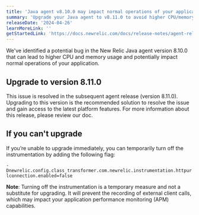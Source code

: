 ```yaml
---
title: 'Java agent v8.10.0 may impact normal operations of your applications'
summary: 'Upgrade your Java agent to v8.11.0 to avoid higher CPU/memory usage '
releaseDate: '2024-04-26'
learnMoreLink: ''
getStartedLink: 'https://docs.newrelic.com/docs/release-notes/agent-release-notes/java-release-notes/java-agent-8110/'
---
```


We've identified a potential bug in the New Relic Java agent version 8.10.0 that can lead to higher CPU and memory usage and potentially impact normal operations of your application.

## Upgrade to version 8.11.0
This issue is resolved in the subsequent agent release (version 8.11.0). Upgrading to this version is the recommended solution to resolve the issue and gain access to the latest platform features. For more information about this release, please review our doc. 

## If you can't upgrade
If you’re unable to upgrade immediately, you can temporarily turn off the instrumentation by adding the following flag: 

`-Dnewrelic.config.class_transformer.com.newrelic.instrumentation.httpurlconnection.enabled=false`

**Note**: Turning off the instrumentation is a temporary measure and not a substitute for upgrading. It will prevent the recording of external client calls, which may impact your application performance monitoring (APM) capabilities.


